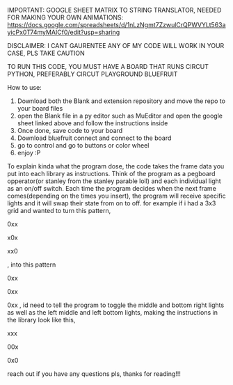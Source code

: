 IMPORTANT: GOOGLE SHEET MATRIX TO STRING TRANSLATOR, NEEDED FOR MAKING YOUR OWN ANIMATIONS: https://docs.google.com/spreadsheets/d/1nLzNgmt7ZzwulCrQPWVYLt563ayicPx0T74myMAICf0/edit?usp=sharing


DISCLAIMER: I CANT GAURENTEE ANY OF MY CODE WILL WORK IN YOUR CASE, PLS TAKE CAUTION

TO RUN THIS CODE, YOU MUST HAVE A BOARD THAT RUNS CIRCUT PYTHON, PREFERABLY CIRCUT PLAYGROUND BLUEFRUIT

How to use:
1. Download both the Blank and extension repository and move the repo to your board files
2. open the Blank file in a py editor such as MuEditor and open the google sheet linked above and follow the instructions inside
3. Once done, save code to your board
4. Download bluefruit connect and connect to the board
5. go to control and go to buttons or color wheel
6. enjoy :P

To explain kinda what the program dose, the code takes the frame data you put into each library as instructions. Think of the program as a pegboard opperator(or stanley from the stanley parable loll) and each individual light as an on/off switch. Each time the program decides when the next frame comes(depending on the times you insert), the program will receive specific lights and it will swap their state from on to off.
for example if i had a 3x3 grid and wanted to turn this pattern,

0xx

x0x

xx0

, into this pattern

0xx

0xx

0xx
, id need to tell the program to toggle the middle and bottom right lights as well as the left middle and left bottom lights, making the instructions in the library look like this,

xxx

00x

0x0

reach out if you have any questions pls, thanks for reading!!!
